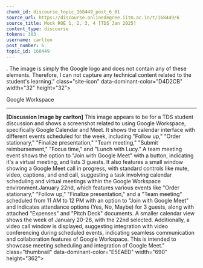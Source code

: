 ```yaml
---
chunk_id: discourse_topic_168449_post_6_01
source_url: https://discourse.onlinedegree.iitm.ac.in/t/168449/6
source_title: Mock ROE 1, 2, 3, 4 [TDS Jan 2025]
content_type: discourse
tokens: 383
username: carlton
post_number: 6
topic_id: 168449
---
```


. The image is simply the Google logo and does not contain any of these elements. Therefore, I can not capture any technical content related to the student's learning." class="site-icon" data-dominant-color="D4D2CB" width="32" height="32">

Google Workspace

---

**[Discussion Image by carlton]** This image appears to be for a TDS student discussion and shows a screenshot related to using Google Workspace, specifically Google Calendar and Meet. It shows the calendar interface with different events scheduled for the week, including "Follow up," "Order stationary," "Finalize presentation," "Team meeting," "Submit reimbursement," "Focus time," and "Lunch with Lucy." A team meeting event shows the option to "Join with Google Meet" with a button, indicating it's a virtual meeting, and lists 3 guests. It also features a small window showing a Google Meet call in progress, with standard controls like mute, video, captions, and end call, suggesting a task involving calendar scheduling and virtual meetings within the Google Workspace environment.January 22nd, which features various events like "Order stationary," "Follow up," "Finalize presentation," and a "Team meeting" scheduled from 11 AM to 12 PM with an option to "Join with Google Meet" and indicates attendance options (Yes, No, Maybe) for 3 guests, along with attached "Expenses" and "Pitch Deck" documents. A smaller calendar view shows the week of January 20-26, with the 22nd selected. Additionally, a video call window is displayed, suggesting integration with video conferencing during scheduled events, indicating seamless communication and collaboration features of Google Workspace. This is intended to showcase meeting scheduling and integration of Google Meet." class="thumbnail" data-dominant-color="E5EAED" width="690" height="362">
